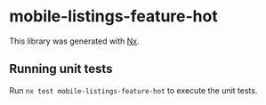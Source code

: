 # mobile-listings-feature-hot

This library was generated with [Nx](https://nx.dev).

## Running unit tests

Run `nx test mobile-listings-feature-hot` to execute the unit tests.

